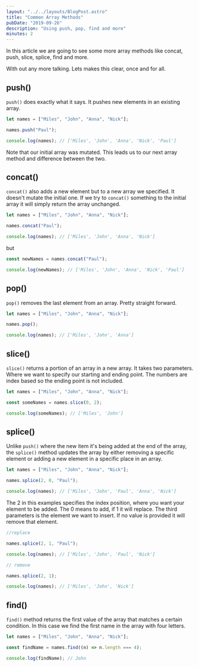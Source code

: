 ```yaml
---
layout: "../../layouts/BlogPost.astro"
title: "Common Array Methods"
pubDate: "2019-09-26"
description: "Using push, pop, find and more"
minutes: 2
---
```


In this article we are going to see some more array methods like concat, push, slice, splice, find and more.

With out any more talking. Lets makes this clear, once and for all.

## push()

`push()` does exactly what it says. It pushes new elements in an existing array.

```javascript
let names = ["Miles", "John", "Anna", "Nick"];

names.push("Paul");

console.log(names); // ['Miles', 'John', 'Anna', 'Nick', 'Paul']
```

Note that our initial array was mutated. This leads us to our next array method and difference between the two.

## concat()

`concat()` also adds a new element but to a new array we specified. It doesn't mutate the initial one.
If we try to `concat()` something to the initial array it will simply return the array unchanged.

```javascript
let names = ["Miles", "John", "Anna", "Nick"];

names.concat("Paul");

console.log(names); // ['Miles', 'John', 'Anna', 'Nick']
```

but

```javascript
const newNames = names.concat("Paul");

console.log(newNames); // ['Miles', 'John', 'Anna', 'Nick', 'Paul']
```

## pop()

`pop()` removes the last element from an array. Pretty straight forward.

```javascript
let names = ["Miles", "John", "Anna", "Nick"];

names.pop();

console.log(names); // ['Miles', 'John', 'Anna']
```

## slice()

`slice()` returns a portion of an array in a new array. It takes two parameters. Where we want to specify our starting and ending point. The numbers are index based so the ending point is not included.

```javascript
let names = ["Miles", "John", "Anna", "Nick"];

const someNames = names.slice(0, 2);

console.log(someNames); // ['Miles', 'John']
```

## splice()

Unlike `push()` where the new item it's being added at the end of the array, the `splice()` method updates the array by either removing a specific element or adding a new element in a specific place in an array.

```javascript
let names = ["Miles", "John", "Anna", "Nick"];

names.splice(2, 0, "Paul");

console.log(names); // ['Miles', 'John', 'Paul', 'Anna', 'Nick']
```

The 2 in this examples specifies the index position, where you want your element to be added. The 0 means to add, if 1 it will replace. The third parameters is the element we want to insert. If no value is provided it will remove that element.

```javascript
//replace

names.splice(2, 1, "Paul");

console.log(names); // ['Miles', 'John', 'Paul', 'Nick']
```

```javascript
// remove

names.splice(2, 1);

console.log(names); // ['Miles', 'John', 'Nick']
```

## find()

`find()` method returns the first value of the array that matches a certain condition.
In this case we find the first name in the array with four letters.

```javascript
let names = ["Miles", "John", "Anna", "Nick"];

const findName = names.find((n) => n.length === 4);

console.log(findName); // John
```
